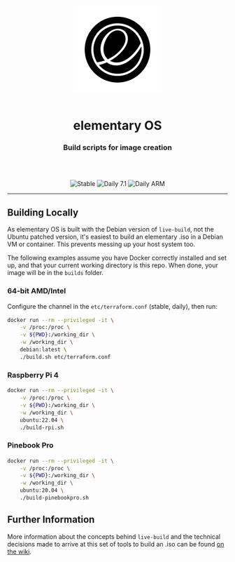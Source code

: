 <div align="center">
  <a href="https://elementary.io" align="center">
    <center align="center">
<picture>
  <source media="(prefers-color-scheme: dark)" srcset="https://raw.githubusercontent.com/elementary/brand/master/logomark-white.png">
  <source media="(prefers-color-scheme: light)" srcset="https://raw.githubusercontent.com/elementary/brand/master/logomark-black.png">
  <img src="https://raw.githubusercontent.com/elementary/brand/master/logomark-black.png" alt="elementary" align="center" height="200">
</picture>
    </center>
  </a>
  <br>
  <h1 align="center"><center>elementary OS</center></h1>
  <h3 align="center"><center>Build scripts for image creation</center></h3>
  <br>
  <br>
</div>

<p align="center">
  <img src="https://github.com/Hendri1606/e-os/workflows/stable/badge.svg" alt="Stable">
  <img src="https://github.com/Hendri1606/e-os/actions/workflows/daily-7.1.yml/badge.svg" alt="Daily 7.1">
  <img src="https://github.com/Hendri1606/e-os/actions/workflows/daily-arm.yml/badge.svg" alt="Daily ARM">

</p>

---

## Building Locally

As elementary OS is built with the Debian version of `live-build`, not the Ubuntu patched version, it's easiest to build an elementary .iso in a Debian VM or container. This prevents messing up your host system too.

The following examples assume you have Docker correctly installed and set up, and that your current working directory is this repo. When done, your image will be in the `builds` folder.

### 64-bit AMD/Intel

Configure the channel in the `etc/terraform.conf` (stable, daily), then run:

```sh
docker run --rm --privileged -it \
    -v /proc:/proc \
    -v ${PWD}:/working_dir \
    -w /working_dir \
    debian:latest \
    ./build.sh etc/terraform.conf
```

### Raspberry Pi 4

```sh
docker run --rm --privileged -it \
    -v /proc:/proc \
    -v ${PWD}:/working_dir \
    -w /working_dir \
    ubuntu:22.04 \
    ./build-rpi.sh
```

### Pinebook Pro

```sh
docker run --rm --privileged -it \
    -v /proc:/proc \
    -v ${PWD}:/working_dir \
    -w /working_dir \
    ubuntu:20.04 \
    ./build-pinebookpro.sh
```

## Further Information

More information about the concepts behind `live-build` and the technical decisions made to arrive at this set of tools to build an .iso can be found [on the wiki](https://github.com/elementary/os/wiki/Building-iso-Images).
